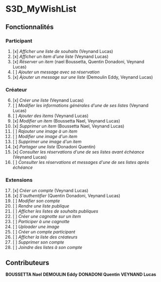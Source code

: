 # S3D_MyWishList

## Fonctionnalités

### Participant

1. [x] *Afficher une liste de souhaits* (Veynand Lucas)
2. [x] *Afficher un item d'une liste* (Veynand Lucas)
3. [x] *Réserver un item* (nael Boussetta, Quentin Donadoni, Veynand Lucas)
4. [ ] *Ajouter un message avec sa réservation*
5. [x] *Ajouter un message sur une liste* (Demoulin Eddy, Veynand Lucas)

### Créateur

6. [x] *Créer une liste* (Veynand Lucas)
7. [ ] *Modifier les informations générales d'une de ses listes* (Veynand Lucas)
8. [ ] *Ajouter des items* (Veynand Lucas)
9. [x] *Modifier un item* (Boussetta Nael,  Veynand Lucas)
10. [x] *Supprimer un item* (Boussetta Nael,  Veynand Lucas)
11. [ ] *Rajouter une image à un item*
12. [ ] *Modifier une image d'un item*
13. [ ] *Supprimer une image d'un item*
14. [x] *Partager une liste* (Donadoni Quentin)
15. [x] *Consulter les réservations d'une de ses listes avant échéance*  (Veynand Lucas)
16. [ ] *Consulter les réservations et messages d'une de ses listes après échéance*

### Extensions

17. [x] *Créer un compte* (Veynand Lucas)
18. [x] *S'authentifier* (Quentin Donadoni, Veynand Lucas)
19. [ ] *Modifier son compte*
20. [ ] *Rendre une liste publique*
21. [ ] *Afficher les listes de souhaits publiques*
22. [ ] *Créer une cagnotte sur un item*
23. [ ] *Participer à une cagnotte*
24. [ ] *Uploader une image*
25. [ ] *Créer un compte participant*
26. [ ] *Afficher la liste des créateurs*
27. [ ] *Supprimer son compte*
28. [ ] *Joindre des listes à son compte*

## Contributeurs 

**BOUSSETTA Nael**
**DEMOULIN Eddy**
**DONADONI Quentin**
**VEYNAND Lucas**
